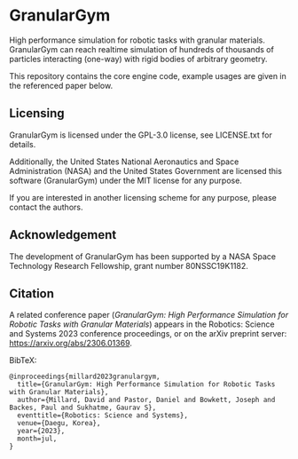 # GranularGym

High performance simulation for robotic tasks with granular materials.
GranularGym can reach realtime simulation of hundreds of thousands of particles
interacting (one-way) with rigid bodies of arbitrary geometry.

This repository contains the core engine code, example usages are given in the
referenced paper below.

## Licensing

GranularGym is licensed under the GPL-3.0 license, see LICENSE.txt for details.

Additionally, the United States National Aeronautics and Space Administration
(NASA) and the United States Government are licensed this software (GranularGym)
under the MIT license for any purpose.

If you are interested in another licensing scheme for any purpose, please
contact the authors.

## Acknowledgement

The development of GranularGym has been supported by a NASA Space Technology
Research Fellowship, grant number 80NSSC19K1182.

## Citation

A related conference paper (_GranularGym: High Performance Simulation for
  Robotic Tasks with Granular Materials_) appears in the Robotics: Science and
Systems 2023 conference proceedings, or on the arXiv preprint server:
https://arxiv.org/abs/2306.01369.

BibTeX:
```
@inproceedings{millard2023granulargym,
  title={GranularGym: High Performance Simulation for Robotic Tasks with Granular Materials},
  author={Millard, David and Pastor, Daniel and Bowkett, Joseph and Backes, Paul and Sukhatme, Gaurav S},
  eventtitle={Robotics: Science and Systems},
  venue={Daegu, Korea},
  year={2023},
  month=jul,
}
```
